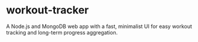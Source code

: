 # workout-tracker
A Node.js and MongoDB web app with a fast, minimalist UI for easy workout tracking and long-term progress aggregation.

